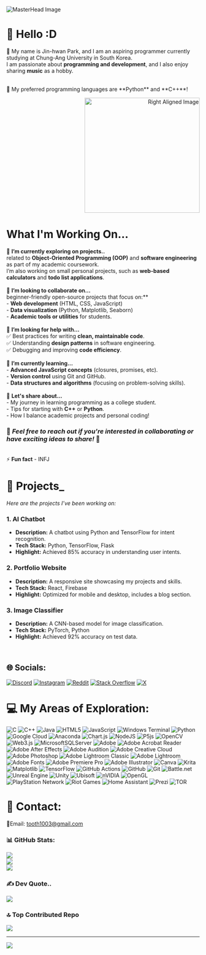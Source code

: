 ![MasterHead Image](https://clarksimsonmiller.com/wp-content/uploads/2019/06/syracuse-ny-page.gif)

# 💫 Hello :D

👋 My name is Jin-hwan Park, and I am an aspiring programmer currently studying at Chung-Ang University in South Korea. <br>
I am passionate about **programming and development**, and I also enjoy sharing **music** as a hobby.

<br>
💎 My preferred programming languages are **Python** and **C++**!

<p align="right">
  <img src="https://t1.daumcdn.net/cafeattach/1Yhqa/52a9767480ada3100f5b1df26141c65d49f22bd9" alt="Right Aligned Image" width="300">
</p>

# What I'm Working On...
🔭 **I’m currently exploring on projects..**<br>related to **Object-Oriented Programming (OOP)** and **software engineering** as part of my academic coursework.
<br>I’m also working on small personal projects, such as **web-based calculators** and **todo list applications**.<br><br>👯 **I’m looking to collaborate on...**<br>beginner-friendly open-source projects that focus on:**<br>- **Web development** (HTML, CSS, JavaScript)<br>- **Data visualization** (Python, Matplotlib, Seaborn)<br>- **Academic tools or utilities** for students.<br><br>🤝 **I’m looking for help with...** <br>     ✅ Best practices for writing **clean, maintainable code**.<br>     ✅ Understanding **design patterns** in software engineering.<br>     ✅ Debugging and improving **code efficiency**.<br><br>
🌱 **I’m currently learning...** <br>- **Advanced JavaScript concepts** (closures, promises, etc).<br>- **Version control** using Git and GitHub.<br>- **Data structures and algorithms** (focusing on problem-solving skills).<br><br>💬 **Let's share about...** <br>- My journey in learning programming as a college student.<br>- Tips for starting with **C++** or **Python**.<br>- How I balance academic projects and personal coding!

### 👀 *Feel free to reach out if you're interested in collaborating or have exciting ideas to share!* 👀

<br>⚡ **Fun fact** - INFJ
<br>

# 🚀 Projects_
*Here are the projects I’ve been working on:*

### 1. **AI Chatbot**
- **Description:** A chatbot using Python and TensorFlow for intent recognition.
- **Tech Stack:** Python, TensorFlow, Flask
- **Highlight:** Achieved 85% accuracy in understanding user intents.

### 2. **Portfolio Website**
- **Description:** A responsive site showcasing my projects and skills.
- **Tech Stack:** React, Firebase
- **Highlight:** Optimized for mobile and desktop, includes a blog section.

### 3. **Image Classifier**
- **Description:** A CNN-based model for image classification.
- **Tech Stack:** PyTorch, Python
- **Highlight:** Achieved 92% accuracy on test data.

<br>

## 🌐 Socials:
[![Discord](https://img.shields.io/badge/Discord-%237289DA.svg?logo=discord&logoColor=white)](https://discord.gg/https://discord.com/channels/1309456541791027240/1309456541791027243) [![Instagram](https://img.shields.io/badge/Instagram-%23E4405F.svg?logo=Instagram&logoColor=white)](https://instagram.com/kyle_makarov) [![Reddit](https://img.shields.io/badge/Reddit-%23FF4500.svg?logo=Reddit&logoColor=white)](https://reddit.com/user/kylemakarovloop) [![Stack Overflow](https://img.shields.io/badge/-Stackoverflow-FE7A16?logo=stack-overflow&logoColor=white)](https://stackoverflow.com/users/kylemkr) [![X](https://img.shields.io/badge/X-black.svg?logo=X&logoColor=white)](https://x.com/    ) 

# 💻 My Areas of Exploration:
![C](https://img.shields.io/badge/c-%2300599C.svg?style=for-the-badge&logo=c&logoColor=white) ![C++](https://img.shields.io/badge/c++-%2300599C.svg?style=for-the-badge&logo=c%2B%2B&logoColor=white) ![Java](https://img.shields.io/badge/java-%23ED8B00.svg?style=for-the-badge&logo=openjdk&logoColor=white) ![HTML5](https://img.shields.io/badge/html5-%23E34F26.svg?style=for-the-badge&logo=html5&logoColor=white) ![JavaScript](https://img.shields.io/badge/javascript-%23323330.svg?style=for-the-badge&logo=javascript&logoColor=%23F7DF1E) ![Windows Terminal](https://img.shields.io/badge/Windows%20Terminal-%234D4D4D.svg?style=for-the-badge&logo=windows-terminal&logoColor=white) ![Python](https://img.shields.io/badge/python-3670A0?style=for-the-badge&logo=python&logoColor=ffdd54) ![Google Cloud](https://img.shields.io/badge/GoogleCloud-%234285F4.svg?style=for-the-badge&logo=google-cloud&logoColor=white) ![Anaconda](https://img.shields.io/badge/Anaconda-%2344A833.svg?style=for-the-badge&logo=anaconda&logoColor=white) ![Chart.js](https://img.shields.io/badge/chart.js-F5788D.svg?style=for-the-badge&logo=chart.js&logoColor=white) ![NodeJS](https://img.shields.io/badge/node.js-6DA55F?style=for-the-badge&logo=node.js&logoColor=white) ![P5js](https://img.shields.io/badge/p5.js-ED225D?style=for-the-badge&logo=p5.js&logoColor=FFFFFF) ![OpenCV](https://img.shields.io/badge/opencv-%23white.svg?style=for-the-badge&logo=opencv&logoColor=white) ![Web3.js](https://img.shields.io/badge/web3.js-F16822?style=for-the-badge&logo=web3.js&logoColor=white) ![MicrosoftSQLServer](https://img.shields.io/badge/Microsoft%20SQL%20Server-CC2927?style=for-the-badge&logo=microsoft%20sql%20server&logoColor=white) ![Adobe](https://img.shields.io/badge/adobe-%23FF0000.svg?style=for-the-badge&logo=adobe&logoColor=white) ![Adobe Acrobat Reader](https://img.shields.io/badge/Adobe%20Acrobat%20Reader-EC1C24.svg?style=for-the-badge&logo=Adobe%20Acrobat%20Reader&logoColor=white) ![Adobe After Effects](https://img.shields.io/badge/Adobe%20After%20Effects-9999FF.svg?style=for-the-badge&logo=Adobe%20After%20Effects&logoColor=white) ![Adobe Audition](https://img.shields.io/badge/Adobe%20Audition-9999FF.svg?style=for-the-badge&logo=Adobe%20Audition&logoColor=white) ![Adobe Creative Cloud](https://img.shields.io/badge/Adobe%20Creative%20Cloud-DA1F26.svg?style=for-the-badge&logo=Adobe%20Creative%20Cloud&logoColor=white) ![Adobe Photoshop](https://img.shields.io/badge/adobe%20photoshop-%2331A8FF.svg?style=for-the-badge&logo=adobe%20photoshop&logoColor=white) ![Adobe Lightroom Classic](https://img.shields.io/badge/Adobe%20Lightroom%20Classic-31A8FF.svg?style=for-the-badge&logo=Adobe%20Lightroom%20Classic&logoColor=white) ![Adobe Lightroom](https://img.shields.io/badge/Adobe%20Lightroom-31A8FF.svg?style=for-the-badge&logo=Adobe%20Lightroom&logoColor=white) ![Adobe Fonts](https://img.shields.io/badge/Adobe%20Fonts-000B1D.svg?style=for-the-badge&logo=Adobe%20Fonts&logoColor=white) ![Adobe Premiere Pro](https://img.shields.io/badge/Adobe%20Premiere%20Pro-9999FF.svg?style=for-the-badge&logo=Adobe%20Premiere%20Pro&logoColor=white) ![Adobe Illustrator](https://img.shields.io/badge/adobe%20illustrator-%23FF9A00.svg?style=for-the-badge&logo=adobe%20illustrator&logoColor=white) ![Canva](https://img.shields.io/badge/Canva-%2300C4CC.svg?style=for-the-badge&logo=Canva&logoColor=white) ![Krita](https://img.shields.io/badge/Krita-203759?style=for-the-badge&logo=krita&logoColor=EEF37B) ![Matplotlib](https://img.shields.io/badge/Matplotlib-%23ffffff.svg?style=for-the-badge&logo=Matplotlib&logoColor=black) ![TensorFlow](https://img.shields.io/badge/TensorFlow-%23FF6F00.svg?style=for-the-badge&logo=TensorFlow&logoColor=white) ![GitHub Actions](https://img.shields.io/badge/github%20actions-%232671E5.svg?style=for-the-badge&logo=githubactions&logoColor=white) ![GitHub](https://img.shields.io/badge/github-%23121011.svg?style=for-the-badge&logo=github&logoColor=white) ![Git](https://img.shields.io/badge/git-%23F05033.svg?style=for-the-badge&logo=git&logoColor=white) ![Battle.net](https://img.shields.io/badge/battle.net-%2300AEFF.svg?style=for-the-badge&logo=battle.net&logoColor=white) ![Unreal Engine](https://img.shields.io/badge/unrealengine-%23313131.svg?style=for-the-badge&logo=unrealengine&logoColor=white) ![Unity](https://img.shields.io/badge/unity-%23000000.svg?style=for-the-badge&logo=unity&logoColor=white) ![Ubisoft](https://img.shields.io/badge/Ubisoft-%23F5F5F5.svg?style=for-the-badge&logo=Ubisoft&logoColor=black) ![nVIDIA](https://img.shields.io/badge/nVIDIA-%2376B900.svg?style=for-the-badge&logo=nVIDIA&logoColor=white) ![OpenGL](https://img.shields.io/badge/OpenGL-white?logo=OpenGL&style=for-the-badge) ![PlayStation Network](https://img.shields.io/badge/PSN-%230070D1.svg?style=for-the-badge&logo=Playstation&logoColor=white) ![Riot Games](https://img.shields.io/badge/riotgames-D32936.svg?style=for-the-badge&logo=riotgames&logoColor=white) ![Home Assistant](https://img.shields.io/badge/home%20assistant-%2341BDF5.svg?style=for-the-badge&logo=home-assistant&logoColor=white) ![Prezi](https://img.shields.io/badge/Prezi-%23000000.svg?style=for-the-badge&logo=Prezi&logoColor=white) ![TOR](https://img.shields.io/badge/tor-%237E4798.svg?style=for-the-badge&logo=tor-project&logoColor=white)

# 📧 Contact:
📨Email: tooth1003@gmail.com 
 
### 📊 GitHub Stats:
![](https://github-readme-stats.vercel.app/api?username=jinhwanpark&theme=radical&hide_border=false&include_all_commits=true&count_private=false)<br/>
![](https://github-readme-streak-stats.herokuapp.com/?user=jinhwanpark&theme=radical&hide_border=false)<br/>
![](https://github-readme-stats.vercel.app/api/top-langs/?username=jinhwanpark&theme=radical&hide_border=false&include_all_commits=true&count_private=false&layout=compact)


### ✍️ Dev Quote..
![](https://quotes-github-readme.vercel.app/api?type=horizontal&theme=radical)

### 🔝 Top Contributed Repo
![](https://github-contributor-stats.vercel.app/api?username=jinhwanpark&limit=5&theme=dark&combine_all_yearly_contributions=true)

---
[![](https://visitcount.itsvg.in/api?id=jinhwanpark&icon=0&color=13)](https://visitcount.itsvg.in)
